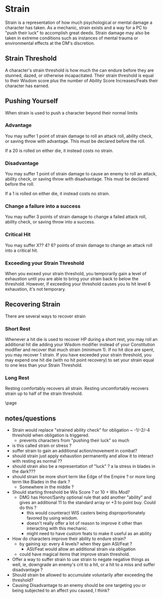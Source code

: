 # Strain

Strain is a representation of how much psychological or mental damage a character has taken. As a mechanic, strain exists and a way for a PC to "push their luck" to accomplish great deeds. Strain damage may also be taken in extreme conditions such as instances of mental trauma or environmental effects at the DM's discretion.

## Strain Threshold

A character's strain threshold is how much the can endure before they are stunned, dazed, or otherwise incapacitated. Their strain threshold is equal to their Wisdom score plus the number of Ability Score Increases/Feats their character has earned.

## Pushing Yourself

When strain is used to push a character beyond their normal limits

### Advantage

You may suffer 1 point of strain damage to roll an attack roll, ability check, or saving throw with advantage. This must be declared before the roll.

If a 20 is rolled on either die, it instead costs no strain.

### Disadvantage

You may suffer 1 point of strain damage to cause an enemy to roll an attack, ability check, or saving throw with disadvantage. This must be declared before the roll.

If a 1 is rolled on either die, it instead costs no strain.

### Change a failure into a success

You may suffer 3 points of strain damage to change a failed attack roll, ability check, or saving throw into a success.

### Critical Hit

You may suffer X?? 4? 6? points of strain damage to change an attack roll into a critical hit.

### Exceeding your Strain Threshold

When you exceed your strain threshold, you temporarily gain a level of exhaustion until you are able to bring your strain back to below the threshold. However, if exceeding your threshold causes you to hit level 6 exhaustion, it's not temporary.

## Recovering Strain

There are several ways to recover strain

### Short Rest

Whenever a hit die is used to recover HP during a short rest, you may roll an additional hit die adding your Wisdom modifier instead of your Constitution modifier and recover that much strain (minimum 1). If no hit dice are spent, you may recover 1 strain. If you have exceeded your strain threshold, you may expend one hit die (with no hit point recovery) to set your strain equal to one less than your Strain Threshold.

### Long Rest

Resting comfortably recovers all strain. Resting uncomfortably recovers strain up to half of the strain threshold.

\page

## notes/questions

* Strain would replace "strained ability check" for obligation ~ -1/-2/-4 threshold when obligation is triggered.
    * prevents characters from "pushing their luck" so much
* is this called strain or stress ?
* suffer strain to gain an additional action/movement in combat?
* should strain just apply exhaustion permanently and allow it to interact with resting as normal ??
* should strain also be a representation of "luck" ? a la stress in blades in the dark???
* should strain be more short term like Edge of the Empire ? or more long term like Blades in the dark ?
    * Somewhere in the middle ?
* Should starting threshold be Wis Score ? or 10 + Wis Mod?
    * DMG has Honor/Sanity optional rule that add another "ability" and gives an additional 11 to the standard array or +3 to point buy. Could do this ?
        * this would counteract WIS casters being disproportionately favored by using wisdom.
        * doesn't really offer a lot of reason to improve it other than interacting with this mechanic.
        * might need to have custom feats to make it useful as an ability
* How do characters improve their ability to endure strain?
    * by gaining xp: every 4 levels? when they gain ASI/Feat ?
        * ASI/Feat would allow an additional strain via obligation
    * could have magical items that improve strain threshold.
* Offer a way to suffer strain to use strain to negate negative things as well, ie, downgrade an enemy's crit to a hit, or a hit to a miss and suffer disadvantage ?
* Should strain be allowed to accumulate voluntarily after exceeding the threshold?
* Causing Disadvantage to an enemy should be one targeting you or being subjected to an affect you caused, I think?
